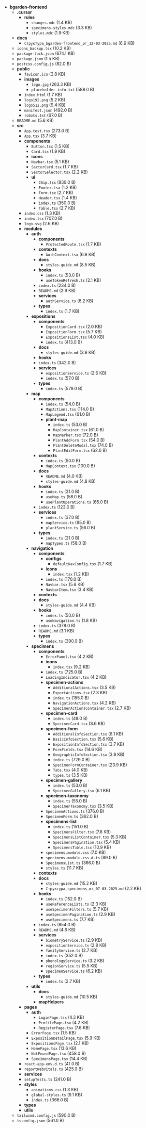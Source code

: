 - **bgarden-frontend**
  - **.cursor**
    - **rules**
      - `changes.mdc` (1.4 KB)
      - `specimens-styles.mdc` (3.3 KB)
      - `styles.mdc` (1.9 KB)
  - **docs**
    - `Структура_bgarden-frontend_от_12-03-2025.md` (6.9 KB)
  - `icons_backup.tsx` (10.2 KB)
  - `package-lock.json` (674.1 KB)
  - `package.json` (1.5 KB)
  - `postcss.config.js` (82.0 B)
  - **public**
    - `favicon.ico` (3.8 KB)
    - **images**
      - `logo.jpg` (263.3 KB)
      - `placeholder-info.txt` (588.0 B)
    - `index.html` (1.7 KB)
    - `logo192.png` (5.2 KB)
    - `logo512.png` (9.4 KB)
    - `manifest.json` (492.0 B)
    - `robots.txt` (67.0 B)
  - `README.md` (5.6 KB)
  - **src**
    - `App.test.tsx` (273.0 B)
    - `App.tsx` (3.7 KB)
    - **components**
      - `Button.tsx` (1.5 KB)
      - `Card.tsx` (1.9 KB)
      - **icons**
      - `Navbar.tsx` (5.1 KB)
      - `SectorCard.tsx` (1.7 KB)
      - `SectorSelector.tsx` (2.2 KB)
      - **ui**
        - `Chip.tsx` (839.0 B)
        - `Footer.tsx` (1.2 KB)
        - `Form.tsx` (2.7 KB)
        - `Header.tsx` (1.4 KB)
        - `index.ts` (350.0 B)
        - `Table.tsx` (2.7 KB)
    - `index.css` (1.3 KB)
    - `index.tsx` (707.0 B)
    - `logo.svg` (2.6 KB)
    - **modules**
      - **auth**
        - **components**
          - `ProtectedRoute.tsx` (1.7 KB)
        - **contexts**
          - `AuthContext.tsx` (6.9 KB)
        - **docs**
          - `styles-guide.md` (8.5 KB)
        - **hooks**
          - `index.ts` (53.0 B)
          - `useTokenRefresh.ts` (2.1 KB)
        - `index.ts` (234.0 B)
        - `README.md` (2.9 KB)
        - **services**
          - `authService.ts` (6.2 KB)
        - **types**
          - `index.ts` (1.7 KB)
      - **expositions**
        - **components**
          - `ExpositionCard.tsx` (2.0 KB)
          - `ExpositionForm.tsx` (5.7 KB)
          - `ExpositionsList.tsx` (4.0 KB)
          - `index.ts` (413.0 B)
        - **docs**
          - `styles-guide.md` (3.9 KB)
        - **hooks**
        - `index.ts` (342.0 B)
        - **services**
          - `expositionService.ts` (2.6 KB)
          - `index.ts` (57.0 B)
        - **types**
          - `index.ts` (579.0 B)
      - **map**
        - **components**
          - `index.ts` (54.0 B)
          - `MapActions.tsx` (114.0 B)
          - `MapLegend.tsx` (61.0 B)
          - **plant-map**
            - `index.ts` (53.0 B)
            - `MapContainer.tsx` (61.0 B)
            - `MapMarker.tsx` (72.0 B)
            - `PlantAddForm.tsx` (54.0 B)
            - `PlantDeleteModal.tsx` (74.0 B)
            - `PlantEditForm.tsx` (62.0 B)
        - **contexts**
          - `index.ts` (50.0 B)
          - `MapContext.tsx` (100.0 B)
        - **docs**
          - `README.md` (4.0 KB)
          - `styles-guide.md` (4.8 KB)
        - **hooks**
          - `index.ts` (31.0 B)
          - `useMap.ts` (58.0 B)
          - `usePlantOperations.ts` (65.0 B)
        - `index.ts` (123.0 B)
        - **services**
          - `index.ts` (37.0 B)
          - `mapService.ts` (65.0 B)
          - `plantService.ts` (56.0 B)
        - **types**
          - `index.ts` (31.0 B)
          - `mapTypes.ts` (58.0 B)
      - **navigation**
        - **components**
          - **configs**
            - `defaultNavConfig.tsx` (1.7 KB)
          - **icons**
            - `index.tsx` (1.2 KB)
          - `index.ts` (170.0 B)
          - `Navbar.tsx` (5.6 KB)
          - `NavbarItem.tsx` (3.4 KB)
        - **contexts**
        - **docs**
          - `styles-guide.md` (4.4 KB)
        - **hooks**
          - `index.ts` (50.0 B)
          - `useNavigation.ts` (1.8 KB)
        - `index.ts` (378.0 B)
        - `README.md` (3.1 KB)
        - **types**
          - `index.ts` (390.0 B)
      - **specimens**
        - **components**
          - `ErrorPanel.tsx` (4.2 KB)
          - **icons**
            - `index.tsx` (9.2 KB)
          - `index.ts` (725.0 B)
          - `LoadingIndicator.tsx` (4.2 KB)
          - **specimen-actions**
            - `AdditionalActions.tsx` (3.5 KB)
            - `ExportActions.tsx` (2.3 KB)
            - `index.ts` (155.0 B)
            - `NavigationActions.tsx` (4.2 KB)
            - `SpecimenActionsContainer.tsx` (2.7 KB)
          - **specimen-card**
            - `index.ts` (48.0 B)
            - `SpecimenCard.tsx` (8.6 KB)
          - **specimen-form**
            - `AdditionalInfoSection.tsx` (6.1 KB)
            - `BasicInfoSection.tsx` (5.6 KB)
            - `ExpositionInfoSection.tsx` (3.7 KB)
            - `FormFields.tsx` (14.6 KB)
            - `GeographicInfoSection.tsx` (3.9 KB)
            - `index.ts` (729.0 B)
            - `SpecimenFormContainer.tsx` (23.9 KB)
            - `Tabs.tsx` (4.0 KB)
            - `types.ts` (3.5 KB)
          - **specimen-gallery**
            - `index.ts` (53.0 B)
            - `SpecimenGallery.tsx` (6.1 KB)
          - **specimen-taxonomy**
            - `index.ts` (55.0 B)
            - `SpecimenTaxonomy.tsx` (3.5 KB)
          - `SpecimenActions.ts` (376.0 B)
          - `SpecimenForm.ts` (362.0 B)
          - **specimens-list**
            - `index.ts` (151.0 B)
            - `SpecimensFilter.tsx` (7.8 KB)
            - `SpecimensListContainer.tsx` (5.3 KB)
            - `SpecimensPagination.tsx` (5.4 KB)
            - `SpecimensTable.tsx` (10.9 KB)
          - `specimens.module.css` (7.0 KB)
          - `specimens.module.css.d.ts` (89.0 B)
          - `SpecimensList.ts` (366.0 B)
          - `styles.ts` (11.7 KB)
        - **contexts**
        - **docs**
          - `styles-guide.md` (15.2 KB)
          - `Структура_specimens_от_07-03-2025.md` (2.2 KB)
        - **hooks**
          - `index.ts` (152.0 B)
          - `useReferenceLists.ts` (2.3 KB)
          - `useSpecimenFilters.ts` (5.7 KB)
          - `useSpecimenPagination.ts` (2.9 KB)
          - `useSpecimens.ts` (7.7 KB)
        - `index.ts` (654.0 B)
        - `README.md` (4.6 KB)
        - **services**
          - `biometryService.ts` (2.9 KB)
          - `expositionService.ts` (2.8 KB)
          - `familyService.ts` (2.7 KB)
          - `index.ts` (352.0 B)
          - `phenologyService.ts` (3.2 KB)
          - `regionService.ts` (5.5 KB)
          - `specimenService.ts` (6.2 KB)
        - **types**
          - `index.ts` (2.7 KB)
      - **utils**
        - **docs**
          - `styles-guide.md` (10.5 KB)
        - **mapHelpers**
    - **pages**
      - **auth**
        - `LoginPage.tsx` (4.3 KB)
        - `ProfilePage.tsx` (4.2 KB)
        - `RegisterPage.tsx` (7.6 KB)
      - `ErrorPage.tsx` (1.5 KB)
      - `ExpositionDetailPage.tsx` (5.9 KB)
      - `ExpositionsPage.tsx` (2.1 KB)
      - `HomePage.tsx` (13.6 KB)
      - `NotFoundPage.tsx` (458.0 B)
      - `SpecimensPage.tsx` (14.4 KB)
    - `react-app-env.d.ts` (41.0 B)
    - `reportWebVitals.ts` (425.0 B)
    - **services**
    - `setupTests.ts` (241.0 B)
    - **styles**
      - `animations.css` (1.3 KB)
      - `global-styles.ts` (9.1 KB)
      - `index.ts` (366.0 B)
    - **types**
    - **utils**
  - `tailwind.config.js` (590.0 B)
  - `tsconfig.json` (561.0 B)
